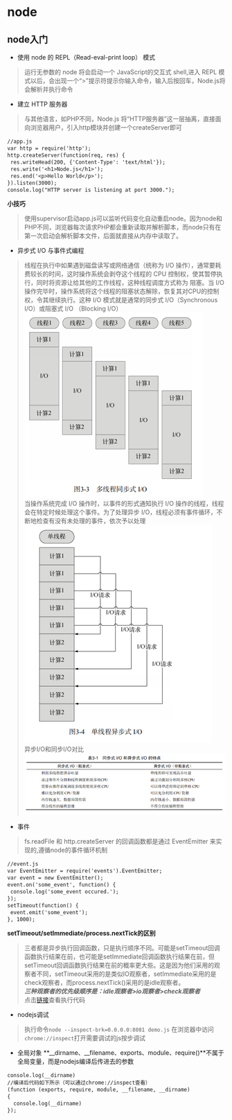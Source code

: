 # node
## node入门
- 使用 node 的 REPL（Read-eval-print loop） 模式
> 运行无参数的 node 将会启动一个 JavaScript的交互式 shell,进入 REPL 模式以后，会出现一个“>”提示符提示你输入命令，输入后按回车，Node.js将会解析并执行命令
- 建立 HTTP 服务器
> 与其他语言，如PHP不同，Node.js 将“HTTP服务器”这一层抽离，直接面向浏览器用户，引入http模块并创建一个createServer即可
```
//app.js
var http = require('http');
http.createServer(function(req, res) {
 res.writeHead(200, {'Content-Type': 'text/html'});
 res.write('<h1>Node.js</h1>');
 res.end('<p>Hello World</p>');
}).listen(3000);
console.log("HTTP server is listening at port 3000."); 
```
**小技巧**
> 使用supervisor启动app.js可以监听代码变化自动重启node。因为node和PHP不同，浏览器每次请求PHP都会重新读取并解析脚本，而node只有在第一次启动会解析脚本文件，后面就直接从内存中读取了。
- 异步式 I/O 与事件式编程
> 线程在执行中如果遇到磁盘读写或网络通信（统称为 I/O 操作），通常要耗费较长的时间，这时操作系统会剥夺这个线程的 CPU 控制权，使其暂停执行，同时将资源让给其他的工作线程，这种线程调度方式称为 阻塞。当 I/O 操作完毕时，操作系统将这个线程的阻塞状态解除，恢复其对CPU的控制权，令其继续执行。这种 I/O 模式就是通常的同步式 I/O（Synchronous I/O）或阻塞式 I/O （Blocking I/O）  
![](https://github.com/shangguanhonglei/blog/blob/master/nodejsTest/images/TIM%E6%88%AA%E5%9B%BE20190806193023.png?raw=true)  
> 当操作系统完成 I/O 操作时，以事件的形式通知执行 I/O 操作的线程，线程会在特定时候处理这个事件。为了处理异步 I/O，线程必须有事件循环，不断地检查有没有未处理的事件，依次予以处理  
![](https://github.com/shangguanhonglei/blog/blob/master/nodejsTest/images/TIM%E6%88%AA%E5%9B%BE20190806193033.png?raw=true)  
> 异步I/O和同步I/O对比  
![](https://github.com/shangguanhonglei/blog/blob/master/nodejsTest/images/TIM%E6%88%AA%E5%9B%BE20190806193043.png?raw=true)    
- 事件
>  fs.readFile 和 http.createServer 的回调函数都是通过 EventEmitter 来实现的,遵循node的事件循环机制
```
//event.js
var EventEmitter = require('events').EventEmitter;
var event = new EventEmitter();
event.on('some_event', function() {
 console.log('some_event occured.');
});
setTimeout(function() {
 event.emit('some_event');
}, 1000); 
```
**setTimeout/setImmediate/process.nextTick的区别**  
> 三者都是异步执行回调函数，只是执行顺序不同。可能是setTimeout回调函数执行结果在前，也可能是setImmediate回调函数执行结果在前，但setTimeout回调函数执行结果在前的概率更大些。这是因为他们采用的观察者不同，setTimeout采用的是类似IO观察者，setImmediate采用的是check观察者，而process.nextTick()采用的是idle观察者。  
***三种观察者的优先级顺序是：idle观察者>io观察者>check观察者***  
点击[链接](https://github.com/shangguanhonglei/blog/blob/master/nodejsTest/events/test.js)查看执行代码
- nodejs调试
> 执行命令```node --inspect-brk=0.0.0.0:8081 demo.js``` 
> 在浏览器中访问```chrome://inspect```打开需要调试的js按步调试
- 全局对象
**__dirname、__filename、exports、module、require()**不属于全局变量，而是nodejs编译后传进去的参数  
```
console.log(__dirname)
//编译后代码如下所示（可以通过chrome://inspect查看）
(function (exports, require, module, __filename, __dirname) 
{ 
  console.log(__dirname)
});
```